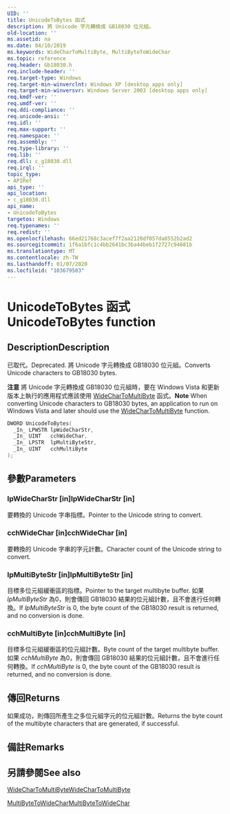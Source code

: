 ```yaml
---
UID: ''
title: UnicodeToBytes 函式
description: 將 Unicode 字元轉換成 GB18030 位元組。
old-location: ''
ms.assetid: na
ms.date: 04/10/2019
ms.keywords: WideCharToMultiByte, MultiByteToWideChar
ms.topic: reference
req.header: Gb18030.h
req.include-header: ''
req.target-type: Windows
req.target-min-winverclnt: Windows XP [desktop apps only]
req.target-min-winversvr: Windows Server 2003 [desktop apps only]
req.kmdf-ver: ''
req.umdf-ver: ''
req.ddi-compliance: ''
req.unicode-ansi: ''
req.idl: ''
req.max-support: ''
req.namespace: ''
req.assembly: ''
req.type-library: ''
req.lib: ''
req.dll: c_g18030.dll
req.irql: ''
topic_type:
- APIRef
api_type: ''
api_location:
- c_g18030.dll
api_name:
- UnicodeToBytes
targetos: Windows
req.typenames: ''
req.redist: ''
ms.openlocfilehash: 66ed21768c3acef7f2aa2128df057da8552b2ad2
ms.sourcegitcommit: 1f6a1bfc1c4bb2641bc3ba44beb1f2727c94681b
ms.translationtype: MT
ms.contentlocale: zh-TW
ms.lasthandoff: 01/07/2020
ms.locfileid: "103679503"
---
```

# <a name="unicodetobytes-function"></a><span data-ttu-id="10661-103">UnicodeToBytes 函式</span><span class="sxs-lookup"><span data-stu-id="10661-103">UnicodeToBytes function</span></span>

## <a name="description"></a><span data-ttu-id="10661-104">Description</span><span class="sxs-lookup"><span data-stu-id="10661-104">Description</span></span>

<span data-ttu-id="10661-105">已取代。</span><span class="sxs-lookup"><span data-stu-id="10661-105">Deprecated.</span></span> <span data-ttu-id="10661-106">將 Unicode 字元轉換成 GB18030 位元組。</span><span class="sxs-lookup"><span data-stu-id="10661-106">Converts Unicode characters to GB18030 bytes.</span></span>

<span data-ttu-id="10661-107">**注意**  將 Unicode 字元轉換成 GB18030 位元組時，要在 Windows Vista 和更新版本上執行的應用程式應該使用 [WideCharToMultiByte](/windows/desktop/api/stringapiset/nf-stringapiset-widechartomultibyte) 函式。</span><span class="sxs-lookup"><span data-stu-id="10661-107">**Note**  When converting Unicode characters to GB18030 bytes, an application to run on Windows Vista and later should use the [WideCharToMultiByte](/windows/desktop/api/stringapiset/nf-stringapiset-widechartomultibyte) function.</span></span>

```cpp
DWORD UnicodeToBytes(
  _In_ LPWSTR lpWideCharStr,
  _In_ UINT   cchWideChar,
  _In_ LPSTR  lpMultiByteStr,
  _In_ UINT   cchMultiByte
);
```

## <a name="parameters"></a><span data-ttu-id="10661-108">參數</span><span class="sxs-lookup"><span data-stu-id="10661-108">Parameters</span></span>

### <a name="lpwidecharstr-in"></a><span data-ttu-id="10661-109">lpWideCharStr [in]</span><span class="sxs-lookup"><span data-stu-id="10661-109">lpWideCharStr [in]</span></span>

<span data-ttu-id="10661-110">要轉換的 Unicode 字串指標。</span><span class="sxs-lookup"><span data-stu-id="10661-110">Pointer to the Unicode string to convert.</span></span>

### <a name="cchwidechar-in"></a><span data-ttu-id="10661-111">cchWideChar [in]</span><span class="sxs-lookup"><span data-stu-id="10661-111">cchWideChar [in]</span></span>

<span data-ttu-id="10661-112">要轉換的 Unicode 字串的字元計數。</span><span class="sxs-lookup"><span data-stu-id="10661-112">Character count of the Unicode string to convert.</span></span>

### <a name="lpmultibytestr-in"></a><span data-ttu-id="10661-113">lpMultiByteStr [in]</span><span class="sxs-lookup"><span data-stu-id="10661-113">lpMultiByteStr [in]</span></span>

<span data-ttu-id="10661-114">目標多位元組緩衝區的指標。</span><span class="sxs-lookup"><span data-stu-id="10661-114">Pointer to the target multibyte buffer.</span></span>
<span data-ttu-id="10661-115">如果 *lpMultiByteStr* 為0，則會傳回 GB18030 結果的位元組計數，且不會進行任何轉換。</span><span class="sxs-lookup"><span data-stu-id="10661-115">If *lpMultiByteStr* is 0, the byte count of the GB18030 result is returned, and no conversion is done.</span></span>

### <a name="cchmultibyte-in"></a><span data-ttu-id="10661-116">cchMultiByte [in]</span><span class="sxs-lookup"><span data-stu-id="10661-116">cchMultiByte [in]</span></span>

<span data-ttu-id="10661-117">目標多位元組緩衝區的位元組計數。</span><span class="sxs-lookup"><span data-stu-id="10661-117">Byte count of the target multibyte buffer.</span></span>
<span data-ttu-id="10661-118">如果 *cchMultiByte* 為0，則會傳回 GB18030 結果的位元組計數，且不會進行任何轉換。</span><span class="sxs-lookup"><span data-stu-id="10661-118">If *cchMultiByte* is 0, the byte count of the GB18030 result is returned, and no conversion is done.</span></span>

## <a name="returns"></a><span data-ttu-id="10661-119">傳回</span><span class="sxs-lookup"><span data-stu-id="10661-119">Returns</span></span>

<span data-ttu-id="10661-120">如果成功，則傳回所產生之多位元組字元的位元組計數。</span><span class="sxs-lookup"><span data-stu-id="10661-120">Returns the byte count of the multibyte characters that are generated, if successful.</span></span>

## <a name="remarks"></a><span data-ttu-id="10661-121">備註</span><span class="sxs-lookup"><span data-stu-id="10661-121">Remarks</span></span>

## <a name="see-also"></a><span data-ttu-id="10661-122">另請參閱</span><span class="sxs-lookup"><span data-stu-id="10661-122">See also</span></span>

[<span data-ttu-id="10661-123">WideCharToMultiByte</span><span class="sxs-lookup"><span data-stu-id="10661-123">WideCharToMultiByte</span></span>](/windows/desktop/api/stringapiset/nf-stringapiset-widechartomultibyte)

[<span data-ttu-id="10661-124">MultiByteToWideChar</span><span class="sxs-lookup"><span data-stu-id="10661-124">MultiByteToWideChar</span></span>](/windows/desktop/api/stringapiset/nf-stringapiset-multibytetowidechar)
